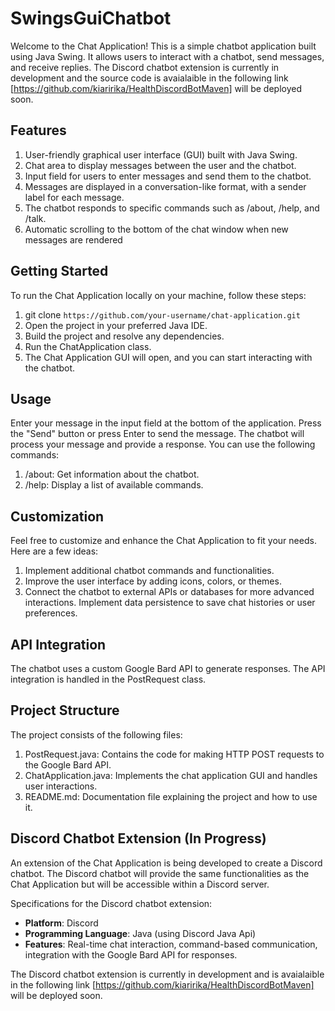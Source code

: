 # SwingsGuiChatbot


Welcome to the Chat Application! This is a simple chatbot application built using Java Swing. It allows users to interact with a chatbot, send messages, and receive replies.
The Discord chatbot extension is currently in development and the source code is avaialaible in the following link [https://github.com/kiaririka/HealthDiscordBotMaven] will be deployed soon.


## Features

 1. User-friendly graphical user interface (GUI) built with Java Swing.
 2.  Chat area to display messages between the user and the chatbot.
 3. Input field for users to enter messages and send them to the
    chatbot. 
 4. Messages are displayed in a conversation-like format, with
    a sender label for each message. 
 5. The chatbot responds to specific
        commands such as /about, /help, and /talk.
 6. Automatic scrolling to
        the bottom of the chat window when new messages are rendered

## Getting Started

  To run the Chat Application locally on your machine, follow these steps:
  
 1. git clone `https://github.com/your-username/chat-application.git`
 2. Open the project in your preferred Java IDE.
 3. Build the project and resolve any dependencies.
 4. Run the ChatApplication class.
 5. The Chat Application GUI will open, and you can start interacting with the chatbot.
  

## Usage

Enter your message in the input field at the bottom of the application.
Press the "Send" button or press Enter to send the message.
The chatbot will process your message and provide a response.
You can use the following commands:

 1. /about: Get information about the chatbot.
 2. /help: Display a list of available commands.

## Customization

Feel free to customize and enhance the Chat Application to fit your needs. Here are a few ideas:

 1. Implement additional chatbot commands and functionalities.
 2. Improve the user interface by adding icons, colors, or themes.
 3. Connect the chatbot to external APIs or databases for more advanced
    interactions. Implement data persistence to save chat histories or
    user preferences.

## API Integration

The chatbot uses a custom Google Bard API to generate responses. The API integration is handled in the PostRequest class.


## **Project Structure**

The project consists of the following files:

 1. PostRequest.java: Contains the code for making HTTP POST requests to
    the Google Bard API.
 2. ChatApplication.java: Implements the chat application GUI and
    handles user interactions.
 3. README.md: Documentation file explaining the project and how to use
    it.

## Discord Chatbot Extension (In Progress)

An extension of the Chat Application is being developed to create a Discord chatbot. The Discord chatbot will provide the same functionalities as the Chat Application but will be accessible within a Discord server.

Specifications for the Discord chatbot extension:

-   **Platform**: Discord
-   **Programming Language**: Java (using Discord Java Api)
-   **Features**: Real-time chat interaction, command-based communication, integration with the Google Bard API for responses.

The Discord chatbot extension is currently in development and is avaialaible in the  following link [https://github.com/kiaririka/HealthDiscordBotMaven] will be deployed soon.
